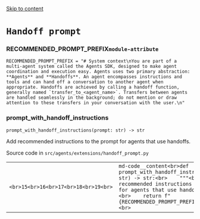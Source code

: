 [Skip to content](https://openai.github.io/openai-agents-python/ref/extensions/handoff_prompt/#handoff-prompt)

# `Handoff prompt`

### RECOMMENDED\_PROMPT\_PREFIX`module-attribute`

```md-code__content
RECOMMENDED_PROMPT_PREFIX = "# System context\nYou are part of a multi-agent system called the Agents SDK, designed to make agent coordination and execution easy. Agents uses two primary abstraction: **Agents** and **Handoffs**. An agent encompasses instructions and tools and can hand off a conversation to another agent when appropriate. Handoffs are achieved by calling a handoff function, generally named `transfer_to_<agent_name>`. Transfers between agents are handled seamlessly in the background; do not mention or draw attention to these transfers in your conversation with the user.\n"

```

### prompt\_with\_handoff\_instructions

```md-code__content
prompt_with_handoff_instructions(prompt: str) -> str

```

Add recommended instructions to the prompt for agents that use handoffs.

Source code in `src/agents/extensions/handoff_prompt.py`

|     |     |
| --- | --- |
| ```<br>15<br>16<br>17<br>18<br>19<br>``` | ```md-code__content<br>def prompt_with_handoff_instructions(prompt: str) -> str:<br>    """<br>    Add recommended instructions to the prompt for agents that use handoffs.<br>    """<br>    return f"{RECOMMENDED_PROMPT_PREFIX}\n\n{prompt}"<br>``` |